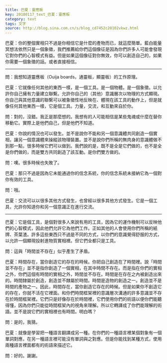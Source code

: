 ```yaml
---
title: 巴夏：靈應板
key: 20180117_text_巴夏：靈應板
category: text
tags: 文字
source: http://blog.sina.com.cn/s/blog_cd7452c20102vkwz.html
---
```


巴夏：你的整個實相只不過是你相信它是什麼的產物而已，就這麼簡單。藍白能量冥想法依然只是一個象徵，我們推薦給你們這個像征是因為你們許多人可能會發現它對你們的心智模式有益。但是如果這個像征對你無效，你可以創造自己的，如果你需要一個象徵的話。或者直接相信。

---

問：我想知道靈應板（Ouija boards，通靈板，顯靈板）的工作原理。

巴夏：它就像任何其他的東西一樣，是一個工具。是一個物體。是一個象徵。以允許你自己擁有力量建立聯繫。允許你自己的（其他）意識層次以物理的方式顯現。你自己與其他意識的聯繫可以被象徵性地反映在、體現在該工具的動作上，但是就像任何其他東西一樣，它是個工具。力量，交流，和互動來自於你。

問：對的，沒錯。我正是那麼想的。我想有的人可能相信是某些鬼魂或什麼在替你移動它。實際上是他們自己，但是他們不知道。

巴夏：你說的情況也可以發生。並不是說你不能和另一個意識體共同創造一個實相，讓另一個意識體來操縱該物理裝置。並不是說你們所稱的無肉身的意識體做不到那一點，很多時候它們可以做到。我們說的是，既不是全是它們做的，也不是全是你們做的，而是雙方共同創造了該互動。是你們雙方做的。

問：噢。很多時候也失敗了。

巴夏：那只不過是因為它未能通過你的信念系統，你的信念系統未接納它為一個對你有效的工具。

問：哦。

巴夏：交流可以以很多其他方式發生，也曾經以很多其他方式發生。它是一個工具，允許你知道你和另一個意識正在進行交流。

---

巴夏：它是個工具，是個對很多人來說有用的工具，因為它的運作機制可以反映他們的心智模式，因此他們允許它為他們工作。正如其他的人會使用你們所稱的紙牌、茶葉渣。許多這些東西只不過是不同的方式，以你們的意識覺得舒服的方式，以允許一個顯現投射進物質實相裡。但它們全都只是工具。

問：這與「時間並不存在」似乎產生了矛盾。

巴夏：時間存在，當你創造它的存在的時候。你把自己創造在了時間裡。說「時間並不存在」並不是指你創造了一個實相，在其中時間不存在。而是指在你們的實相之外，你們這個有時間的實相之外，時間並不存在。時間是在存在之內被創造出來的。時間隸屬於創造，創造並不隸屬於時間。時間是造物的創造之一。創造並不是時間的產物之一。因此，時間存在，當你創造它存在的時候。但是如果你不創造它的存在，你就不活在它裡面。和你們時間框架裡的意識層次溝通的許多意識並不存在於時間框架裡。它們只是好像存在於時間裡，它們使用你們的術語以便你們能聽得懂，因為你們只能從時間框架內的視角來理解。所以它轉譯成了你們能理解的術語。並不是說它們的實相裡也有時間。明白嗎？

問：是的，我猜。

巴夏：就像是學習把一種語言翻譯成另一種。在你們的一種語言裡某個對象有一個單詞對應，在另一種語言裡可能沒有單詞與之對應。但是你能找到某種方式，使用兩種語言裡面都有的術語來描述它。

問：好的。謝謝。
